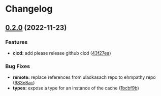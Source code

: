 # Changelog

## [0.2.0](https://www.github.com/ehmpathy/simple-in-memory-cache/compare/v0.1.0...v0.2.0) (2022-11-23)


### Features

* **cicd:** add please release github cicd ([43f27ea](https://www.github.com/ehmpathy/simple-in-memory-cache/commit/43f27ea69477e5e3966b2eec3289f2f4d0d99dca))


### Bug Fixes

* **remote:** replace references from uladkasach repo to ehmpathy repo ([983e8ac](https://www.github.com/ehmpathy/simple-in-memory-cache/commit/983e8ac3ae9eeb68cc6d63505d6c8ed851f69d57))
* **types:** expose a type for an instance of the cache ([1bcbf9b](https://www.github.com/ehmpathy/simple-in-memory-cache/commit/1bcbf9b9aa38934ce08f86e628938681d1dfd2ee))
